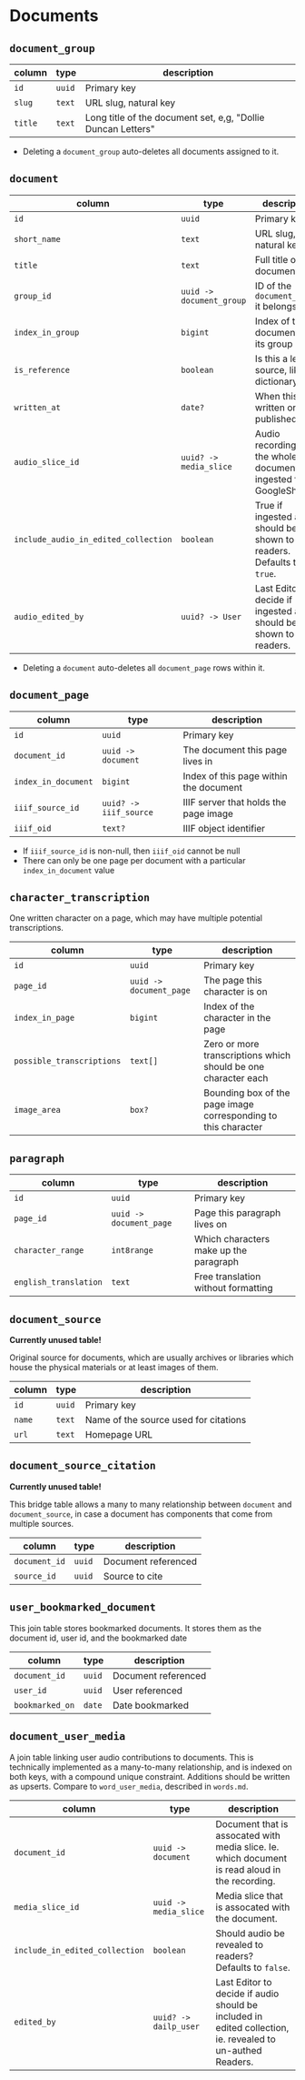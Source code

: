 # Documents

## `document_group`

| column  | type   | description                                                  |
| ------- | ------ | ------------------------------------------------------------ |
| `id`    | `uuid` | Primary key                                                  |
| `slug`  | `text` | URL slug, natural key                                        |
| `title` | `text` | Long title of the document set, e,g, "Dollie Duncan Letters" |

- Deleting a `document_group` auto-deletes all documents assigned to it.

## `document`

| column                               | type                     | description                                                            |
| ------------------------------------ | ------------------------ | ---------------------------------------------------------------------- |
| `id`                                 | `uuid`                   | Primary key                                                            |
| `short_name`                         | `text`                   | URL slug, natural key                                                  |
| `title`                              | `text`                   | Full title of the document                                             |
| `group_id`                           | `uuid -> document_group` | ID of the `document_group` it belongs to                               |
| `index_in_group`                     | `bigint`                 | Index of this document in its group                                    |
| `is_reference`                       | `boolean`                | Is this a lexical source, like a dictionary?                           |
| `written_at`                         | `date?`                  | When this was written or published                                     |
| `audio_slice_id`                     | `uuid? -> media_slice`   | Audio recording of the whole document, as ingested from GoogleSheets.  |
| `include_audio_in_edited_collection` | `boolean`                | True if ingested audio should be shown to readers. Defaults to `true`. |
| `audio_edited_by`                    | `uuid? -> User`          | Last Editor to decide if ingested audio should be shown to readers.    |

- Deleting a `document` auto-deletes all `document_page` rows within it.

## `document_page`

| column              | type                   | description                            |
| ------------------- | ---------------------- | -------------------------------------- |
| `id`                | `uuid`                 | Primary key                            |
| `document_id`       | `uuid -> document`     | The document this page lives in        |
| `index_in_document` | `bigint`               | Index of this page within the document |
| `iiif_source_id`    | `uuid? -> iiif_source` | IIIF server that holds the page image  |
| `iiif_oid`          | `text?`                | IIIF object identifier                 |

- If `iiif_source_id` is non-null, then `iiif_oid` cannot be null
- There can only be one page per document with a particular `index_in_document` value

## `character_transcription`

One written character on a page, which may have multiple potential transcriptions.

| column                    | type                    | description                                                    |
| ------------------------- | ----------------------- | -------------------------------------------------------------- |
| `id`                      | `uuid`                  | Primary key                                                    |
| `page_id`                 | `uuid -> document_page` | The page this character is on                                  |
| `index_in_page`           | `bigint`                | Index of the character in the page                             |
| `possible_transcriptions` | `text[]`                | Zero or more transcriptions which should be one character each |
| `image_area`              | `box?`                  | Bounding box of the page image corresponding to this character |

## `paragraph`

| column                | type                    | description                            |
| --------------------- | ----------------------- | -------------------------------------- |
| `id`                  | `uuid`                  | Primary key                            |
| `page_id`             | `uuid -> document_page` | Page this paragraph lives on           |
| `character_range`     | `int8range`             | Which characters make up the paragraph |
| `english_translation` | `text`                  | Free translation without formatting    |

## `document_source`

**Currently unused table!**

Original source for documents, which are usually archives or libraries which house the physical materials or at least images of them.

| column | type   | description                           |
| ------ | ------ | ------------------------------------- |
| `id`   | `uuid` | Primary key                           |
| `name` | `text` | Name of the source used for citations |
| `url`  | `text` | Homepage URL                          |

## `document_source_citation`

**Currently unused table!**

This bridge table allows a many to many relationship between `document` and `document_source`, in case a document has components that come from multiple sources.

| column        | type   | description         |
| ------------- | ------ | ------------------- |
| `document_id` | `uuid` | Document referenced |
| `source_id`   | `uuid` | Source to cite      |

## `user_bookmarked_document`

This join table stores bookmarked documents. It stores them as the document id, user id, and
the bookmarked date

| column          | type   | description         |
| --------------- | ------ | ------------------- |
| `document_id`   | `uuid` | Document referenced |
| `user_id`       | `uuid` | User referenced     |
| `bookmarked_on` | `date` | Date bookmarked     |

## `document_user_media`

A join table linking user audio contributions to documents. This is technically implemented as a many-to-many relationship, and is indexed on both keys, with a compound unique constraint. Additions should be written as upserts. Compare to `word_user_media`, described in `words.md`.

| column                         | type                  | description                                                                                                |
| ------------------------------ | --------------------- | ---------------------------------------------------------------------------------------------------------- |
| `document_id`                  | `uuid -> document`    | Document that is assocated with media slice. Ie. which document is read aloud in the recording.            |
| `media_slice_id`               | `uuid -> media_slice` | Media slice that is assocated with the document.                                                           |
| `include_in_edited_collection` | `boolean`             | Should audio be revealed to readers? Defaults to `false`.                                                  |
| `edited_by`                    | `uuid? -> dailp_user` | Last Editor to decide if audio should be included in edited collection, ie. revealed to un-authed Readers. |

